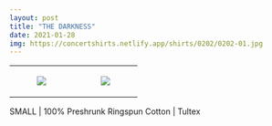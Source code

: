 ```yaml
---
layout: post
title: "THE DARKNESS"
date: 2021-01-28
img: https://concertshirts.netlify.app/shirts/0202/0202-01.jpg
---
```




<table style="width:100%;"><tr><td style="vertical-align:top;">
      <figure class="tmblr-full" data-orig-height="2048" data-orig-width="1365" data-orig-src="https://concertshirts.netlify.app/shirts/0202/0202-01.jpg"><img src="https://64.media.tumblr.com/af1eeea9df05534d82f2cc452d6d3b87/7be96489cac6ddab-3a/s540x810/57d7a052fbf71793031d9a9cadcd500c1a2aa75b.jpg" data-orig-height="2048" data-orig-width="1365" data-orig-src="https://concertshirts.netlify.app/shirts/0202/0202-01.jpg"/></figure></td>
    <td style="vertical-align:top;">
      <figure class="tmblr-full" data-orig-height="2048" data-orig-width="1365" data-orig-src="https://concertshirts.netlify.app/shirts/0202/0202-02.jpg"><img src="https://64.media.tumblr.com/7e15ab0916c9dcd750b57b28f6b21ed1/7be96489cac6ddab-4b/s540x810/4b2ff9e35e63cbc8b5dc15baa399a3db5ea6b45d.jpg" data-orig-height="2048" data-orig-width="1365" data-orig-src="https://concertshirts.netlify.app/shirts/0202/0202-02.jpg"/></figure></td>
  </tr></table><p>  SMALL | 100% Preshrunk Ringspun Cotton | Tultex
</p>
